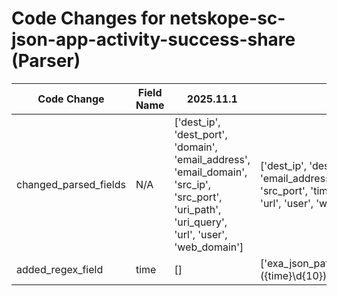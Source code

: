 # Code Changes for netskope-sc-json-app-activity-success-share (Parser)

| Code Change | Field Name | 2025.11.1 | 2025.12.1 |
|-------------|------------|-----------|------------|
| changed_parsed_fields | N/A | ['dest_ip', 'dest_port', 'domain', 'email_address', 'email_domain', 'src_ip', 'src_port', 'uri_path', 'uri_query', 'url', 'user', 'web_domain'] | ['dest_ip', 'dest_port', 'domain', 'email_address', 'email_domain', 'src_ip', 'src_port', 'time', 'uri_path', 'uri_query', 'url', 'user', 'web_domain'] |
| added_regex_field | time | [] | ['exa_json_path=$.timestamp,exa_regex=({time}\d{10})'] |